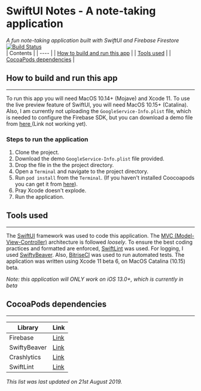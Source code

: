 
# SwiftUI Notes - A note-taking application

_A fun note-taking application built with SwiftUI and Firebase Firestore_
<br />
[![Build Status](https://app.bitrise.io/app/b7628e99a194aec0/status.svg?token=e3x-ClVKJ1Q6ulnsjLG70A)](https://app.bitrise.io/app/b7628e99a194aec0)
<br />
| Contents |
| ---- |
| [How to build and run this app](#section1) |
| [Tools used](#section2) |
| [CocoaPods dependencies](#section3) |

## <a name="section1"></a> How to build and run this app

---
To run this app you will need MacOS 10.14+ (Mojave) and Xcode 11. To use the live preview feature of SwiftUI, you will need MacOS 10.15+ (Catalina). Also, I am currently not uploading the `GoogleService-Info.plist` file, which is needed to configure the Firebase SDK, but you can download a demo file from [here ]()(Link not working yet).

### Steps to run the application

1. Clone the project.
2. Download the demo `GoogleService-Info.plist` file provided.
3. Drop the file in the the project directory.
4. Open a `Terminal` and navigate to the project directory.
5. Run `pod install` from the `Terminal`. (If you haven't installed Coocoapods you can get it from [here](https://cocoapods.org/)).
6. Pray Xcode doesn't explode.
7. Run the application.

## <a name="section2"></a> Tools used

---
The [SwiftUI](https://developer.apple.com/documentation/swiftui) framework was used to code this application. The [MVC (Model-View-Controller)](https://en.wikipedia.org/wiki/Model%E2%80%93view%E2%80%93controller) architecture is followed _loosely_. To ensure the best coding practices and formatted are enforced, [SwiftLint](https://github.com/realm/SwiftLint) was used. For logging, I used [SwiftyBeaver](https://github.com/SwiftyBeaver/SwiftyBeaver). Also, [BitriseCI](https://bitrise.io) was used to run automated tests. The application was written using Xcode 11 beta 6, on MacOS Catalina (10.15) beta.

_Note: this application will ONLY work on iOS 13.0+, which is currently in beta_

## <a name="section3"></a> CocoaPods dependencies

---
| Library | Link |
| ------- | ---- |
| Firebase | [Link](https://github.com/firebase/firebase-ios-sdk)|
| SwiftyBeaver | [Link](https://github.com/SwiftyBeaver/SwiftyBeaver)|
| Crashlytics | [Link](https://fabric.io/kits/ios/crashlytics)|
| SwiftLint | [Link](https://github.com/realm/SwiftLint)|

_This list was last updated on 21st August 2019._
